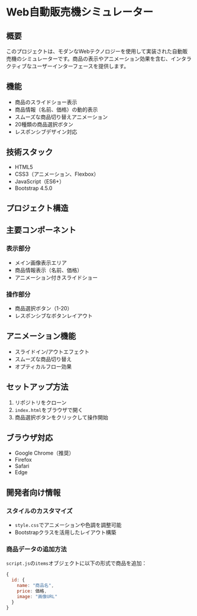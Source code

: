 # Web自動販売機シミュレーター

## 概要

このプロジェクトは、モダンなWebテクノロジーを使用して実装された自動販売機のシミュレーターです。商品の表示やアニメーション効果を含む、インタラクティブなユーザーインターフェースを提供します。

## 機能

- 商品のスライドショー表示
- 商品情報（名前、価格）の動的表示
- スムーズな商品切り替えアニメーション
- 20種類の商品選択ボタン
- レスポンシブデザイン対応

## 技術スタック

- HTML5
- CSS3（アニメーション、Flexbox）
- JavaScript（ES6+）
- Bootstrap 4.5.0

## プロジェクト構造

## 主要コンポーネント

### 表示部分

- メイン画像表示エリア
- 商品情報表示（名前、価格）
- アニメーション付きスライドショー

### 操作部分

- 商品選択ボタン（1-20）
- レスポンシブなボタンレイアウト

## アニメーション機能

- スライドイン/アウトエフェクト
- スムーズな商品切り替え
- オプティカルフロー効果

## セットアップ方法

1. リポジトリをクローン
2. `index.html`をブラウザで開く
3. 商品選択ボタンをクリックして操作開始

## ブラウザ対応

- Google Chrome（推奨）
- Firefox
- Safari
- Edge

## 開発者向け情報

### スタイルのカスタマイズ

- `style.css`でアニメーションや色調を調整可能
- Bootstrapクラスを活用したレイアウト構築

### 商品データの追加方法

`script.js`の`items`オブジェクトに以下の形式で商品を追加：

```javascript
{
  id: {
    name: "商品名",
    price: 価格,
    image: "画像URL"
  }
}
```
